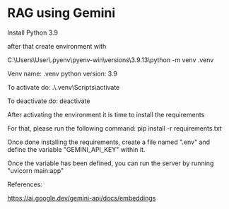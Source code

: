 # RAG using Gemini

Install Python 3.9

after that create environment with

C:\Users\User\\.pyenv\pyenv-win\versions\3.9.13\python -m venv .venv


Venv name: .venv
python version: 3.9

To activate do:
.\\.venv\Scripts\activate

To deactivate do:
deactivate


After activating the environment it is time to install the requirements

For that, please run the following command:
pip install -r requirements.txt

Once done installing the requirements, create a file named ".env" and define the variable "GEMINI_API_KEY" within it.

Once the variable has been defined, you can run the server by running "uvicorn main:app"



References:

https://ai.google.dev/gemini-api/docs/embeddings
